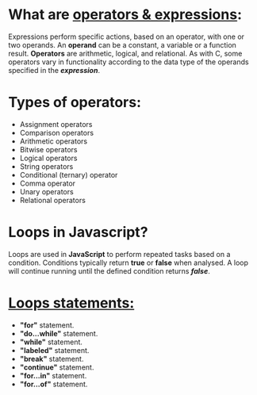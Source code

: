 # What are [operators & expressions](https://developer.mozilla.org/en-US/docs/Web/JavaScript/Guide/Expressions_and_Operators):

Expressions perform specific actions, based on an operator, with one or two operands. An **operand** can be a constant, a variable or a function result. **Operators** are arithmetic, logical, and relational. As with C, some operators vary in functionality according to the data type of the operands specified in the ***expression***.

# Types of operators:

* Assignment operators
* Comparison operators
* Arithmetic operators
* Bitwise operators
* Logical operators
* String operators
* Conditional (ternary) operator
* Comma operator
* Unary operators
* Relational operators

# Loops in Javascript?

Loops are used in **JavaScript** to perform repeated tasks based on a condition. Conditions typically return **true** or **false** when analysed. A loop will continue running until the defined condition returns ***false***.

# [Loops statements:](https://developer.mozilla.org/en-US/docs/Web/JavaScript/Guide/Expressions_and_Operators)

* **"for"** statement.
* **"do...while"** statement.
* **"while"** statement.
*  **"labeled"** statement.
* **"break"** statement.
* **"continue"** statement.
* **"for...in"** statement.
* **"for...of"** statement.
